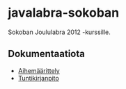 javalabra-sokoban
=================

Sokoban Joululabra 2012 -kurssille.

## Dokumentaatiota
* <a href="https://github.com/Kauhsa/javalabra-sokoban/blob/master/dokumentointi/aihemaarittely.pdf?raw=true">Aihemäärittely</a>
* <a href="https://github.com/Kauhsa/javalabra-sokoban/blob/master/dokumentointi/tuntikirjanpito.txt">Tuntikirjanpito</a>
